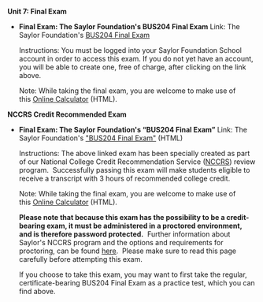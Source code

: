 **Unit 7: Final Exam** <span id="7"></span> 
-   **Final Exam: The Saylor Foundation's BUS204 Final Exam**
    Link: The Saylor Foundation's [BUS204 Final
    Exam](http://school.saylor.org/mod/quiz/view.php?id=1362)  
      
     Instructions: You must be logged into your Saylor Foundation School
    account in order to access this exam. If you do not yet have an
    account, you will be able to create one, free of charge, after
    clicking on the link above.  
      
     Note: While taking the final exam, you are welcome to make use of
    this [Online
    Calculator](http://easycalculation.com/embedded_basic-scientific-calculator.php) (HTML).

**NCCRS Credit Recommended Exam** <span id="7.1"></span> 
-   **Final Exam: The Saylor Foundation's “BUS204 Final Exam”**
    Link: The Saylor Foundation's ["BUS204 Final
    Exam"](http://school.saylor.org/mod/quiz/view.php?id=1489) (HTML)  
      
     Instructions: The above linked exam has been specially created as
    part of our National College Credit Recommendation Service
    ([NCCRS](http://www.nationalccrs.org/)) review program.
     Successfully passing this exam will make students eligible to
    receive a transcript with 3 hours of recommended college credit.  
      
     Note: While taking the final exam, you are welcome to make use of
    this [Online
    Calculator](http://easycalculation.com/embedded_basic-scientific-calculator.php) (HTML).  
      
     **Please note that because this exam has the possibility to be a
    credit-bearing exam, it must be administered in a proctored
    environment, and is therefore password protected.**  Further
    information about Saylor's NCCRS program and the options and
    requirements for proctoring, can be
    found [here](http://www.saylor.org/student-credit-pathways/nccrs/).
     Please make sure to read this page carefully before attempting this
    exam.  
      
     If you choose to take this exam, you may want to first take the
    regular, certificate-bearing BUS204 Final Exam as a practice test,
    which you can find above.


